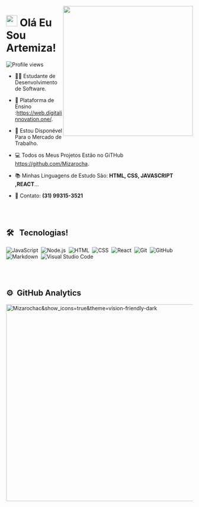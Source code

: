  
<img align="right" height="350em"
src="https://user-images.githubusercontent.com/88461178/139093542-9ba785b2-41e2-494e-9463-78603aeb80fc.png"/>
<h1 align="left"> <img src="https://raw.githubusercontent.com/kaueMarques/kaueMarques/master/hi.gif" width="30px"> Olá Eu Sou Artemiza!</h1>
<p align="left"> <img src="https://komarev.com/ghpvc/?username=Mizarocha&color=yellow" alt="Profile views" /> </p>

- 👩‍🎓    Estudante de Desenvolvimento de Software.

- 🏫   Plataforma de Ensino :https://web.digitalinnovation.one/.

- 🔎    Estou Disponével Para o Mercado de Trabalho.

- 💻    Todos os Meus Projetos Estão no GiTHub https://github.com/Mizarocha.

- 📚     Minhas Linguagens de Estudo São: **HTML, CSS, JAVASCRIPT ,REACT**...

- 📱     Contato: **(31) 99315-3521**


 
 
 
 <br><br>
 
## 🛠 &nbsp; Tecnologias!

![JavaScript](https://img.shields.io/badge/-JavaScript-05122A?style=flat&logo=javascript)&nbsp;
![Node.js](https://img.shields.io/badge/-Node.js-05122A?style=flat&logo=node.js)&nbsp;
![HTML](https://img.shields.io/badge/-HTML-05122A?style=flat&logo=HTML5)&nbsp;
![CSS](https://img.shields.io/badge/-CSS-05122A?style=flat&logo=CSS3&logoColor=1572B6)&nbsp;
![React](https://img.shields.io/badge/-React-05122A?style=flat&logo=react)&nbsp;
![Git](https://img.shields.io/badge/-Git-05122A?style=flat&logo=git)&nbsp;
![GitHub](https://img.shields.io/badge/-GitHub-05122A?style=flat&logo=github)&nbsp;
![Markdown](https://img.shields.io/badge/-Markdown-05122A?style=flat&logo=markdown)&nbsp;
![Visual Studio Code](https://img.shields.io/badge/-Visual%20Studio%20Code-05122A?style=flat&logo=visual-studio-code&logoColor=007ACC)&nbsp;

<br><br>

## ⚙️ &nbsp;GitHub Analytics


<p align="left">
<img width="530em" src="https://github-readme-stats.vercel.app/api?username=Mizarocha&show_icons=true&theme=vision-friendly-dark" alt="Mizarochac&show_icons=true&theme=vision-friendly-dark" alt="Mizarocha's stats"/>





